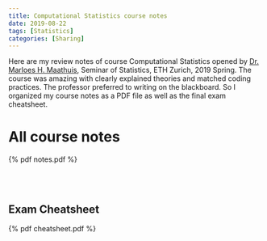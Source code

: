 ```yaml
---
title: Computational Statistics course notes
date: 2019-08-22
tags: [Statistics]
categories: [Sharing]
---
```


Here are my review notes of course Computational Statistics opened by [Dr. Marloes H. Maathuis](https://stat.ethz.ch/~maathuis/), Seminar of Statistics, ETH Zurich, 2019 Spring. The course was amazing with clearly explained theories and matched coding practices. The professor preferred to writing on the blackboard. So I organized my course notes as a PDF file as well as the final exam cheatsheet.

# All course notes

{% pdf notes.pdf %}

<br>

<br>

## Exam Cheatsheet

{% pdf cheatsheet.pdf %}

<br>

